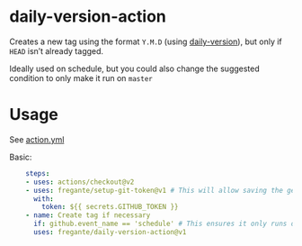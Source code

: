 # daily-version-action

Creates a new tag using the format `Y.M.D` (using [daily-version](https://github.com/fregante/daily-version)), but only if `HEAD` isn’t already tagged.

Ideally used on schedule, but you could also change the suggested condition to only make it run on `master`

# Usage

See [action.yml](action.yml)

Basic:

```yaml
    steps:
    - uses: actions/checkout@v2
    - uses: fregante/setup-git-token@v1 # This will allow saving the generated tag
      with:
        token: ${{ secrets.GITHUB_TOKEN }}
    - name: Create tag if necessary
      if: github.event_name == 'schedule' # This ensures it only runs on a schedule
      uses: fregante/daily-version-action@v1
```
